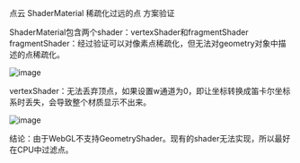 点云 ShaderMaterial 稀疏化过远的点 方案验证

ShaderMaterial包含两个shader：vertexShader和fragmentShader
fragmentShader：经过验证可以对像素点稀疏化，但无法对geometry对象中描述的点稀疏化。

![image](https://github.com/xiyanma/blog/assets/37499101/80129c1a-9aef-40c7-9792-8bb1acfb9f9a)


vertexShader：无法丢弃顶点，如果设置w通道为0，即让坐标转换成笛卡尔坐标系时丢失，会导致整个材质显示不出来。

![image](https://github.com/xiyanma/blog/assets/37499101/c80cb4bb-12ad-4f44-9f16-f6e12bfafb30)



结论：由于WebGL不支持GeometryShader。现有的shader无法实现，所以最好在CPU中过滤点。
